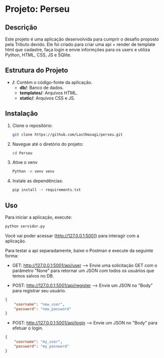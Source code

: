 # Projeto: Perseu

## Descrição
Este projeto é uma aplicação desenvolvida para cumprir o desafio proposto pela Tributo devido. 
Ele foi criado para criar uma api + render de template html que cadastre, faça login e envie informções para os users e utiliza Python, HTML, CSS, JS e SQlite.

## Estrutura do Projeto
- **/**: Contém o código-fonte da aplicação.
    - **db/**: Banco de dados.
    - **templates/**: Arquivos HTML.
    - **static/**: Arquivos CSS e JS.

## Instalação
1. Clone o repositório:
     ```sh
     git clone https://github.com/LastHasagi/perseu.git
     ```
2. Navegue até o diretório do projeto:
     ```sh
     cd Perseu
     ```
3. Ative o venv
    ```sh
    Python -m venv venv
    ```
4. Instale as dependências:
     ```sh
     pip install -r requirements.txt
     ```

## Uso
Para iniciar a aplicação, execute:
```sh
python servidor.py
```
Você vai poder acessar (http://127.0.0.1:5001) para interagir com a aplicação. 

Para testar a api separadamente, baixe o Postman e execute da seguinte forma:

- GET: http://127.0.0.1:5001/api/user --> Envie uma solicitação GET com o parâmetro "None" para retornar um JSON com todos os usuários que temos salvos no DB.

- POST: http://127.0.0.1:5001/api/register --> Envie um JSON no "Body" para registrar seu usuário.
```json
{
    "username": "new_user",
    "password": "new_password"
}
```

- POST: http://127.0.0.1:5001/api/login --> Envie um JSON no "Body" para efetuar o login.
```json
{
    "username": "my_user",
    "password": "my_password"
}
```
